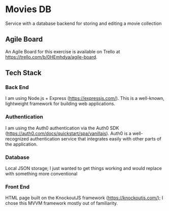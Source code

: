 # Movies DB
Service with a database backend for storing and editing a movie collection

## Agile Board
An Agile Board for this exercise is available on Trello at https://trello.com/b/0HEmhdya/agile-board.

## Tech Stack
### Back End
I am using Node.js + Express (https://expressjs.com/). This is a well-known, lightweight framework for building web applications. 

### Authentication
I am using the Auth0 authentication via the Auth0 SDK (https://auth0.com/docs/quickstart/spa/vanillajs). Auth0 is a well-recognized authentication service that integrates easily with other parts of the application.

### Database
Local JSON storage; I just wanted to get things working and would replace with something more conventional

### Front End
HTML page built on the KnockoutJS framework (https://knockoutjs.com/); I chose this MVVM framework mostly out of familiarity.
